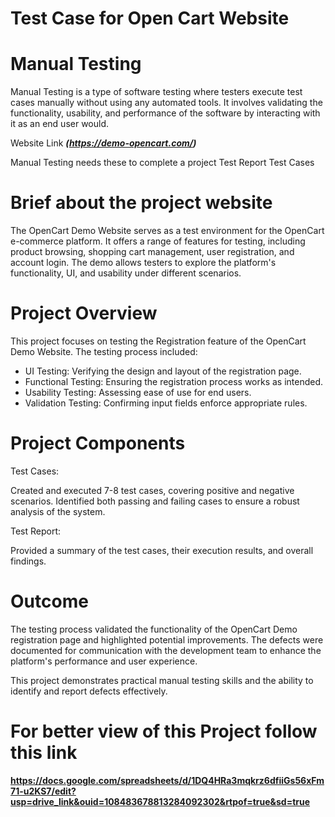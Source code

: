 # Test Case for Open Cart Website

# Manual Testing
Manual Testing is a type of software testing where testers execute test cases manually without using any automated tools. It involves validating the functionality, usability, and performance of the software by interacting with it as an end user would.

Website Link
***(https://demo-opencart.com/)***

Manual Testing needs these to complete a project
Test Report
Test Cases

# Brief about the project website
The OpenCart Demo Website serves as a test environment for the OpenCart e-commerce platform. It offers a range of features for testing, including product browsing, shopping cart management, user registration, and account login. The demo allows testers to explore the platform's functionality, UI, and usability under different scenarios.

# Project Overview
This project focuses on testing the Registration feature of the OpenCart Demo Website. The testing process included:

- UI Testing: Verifying the design and layout of the registration page.
- Functional Testing: Ensuring the registration process works as intended.
- Usability Testing: Assessing ease of use for end users.
- Validation Testing: Confirming input fields enforce appropriate rules.

# Project Components
Test Cases:

Created and executed 7-8 test cases, covering positive and negative scenarios.
Identified both passing and failing cases to ensure a robust analysis of the system.

Test Report:

Provided a summary of the test cases, their execution results, and overall findings.

# Outcome
The testing process validated the functionality of the OpenCart Demo registration page and highlighted potential improvements. The defects were documented for communication with the development team to enhance the platform's performance and user experience.

This project demonstrates practical manual testing skills and the ability to identify and report defects effectively.

# For better view of this Project follow this link
**https://docs.google.com/spreadsheets/d/1DQ4HRa3mqkrz6dfiiGs56xFm71-u2KS7/edit?usp=drive_link&ouid=108483678813284092302&rtpof=true&sd=true**
